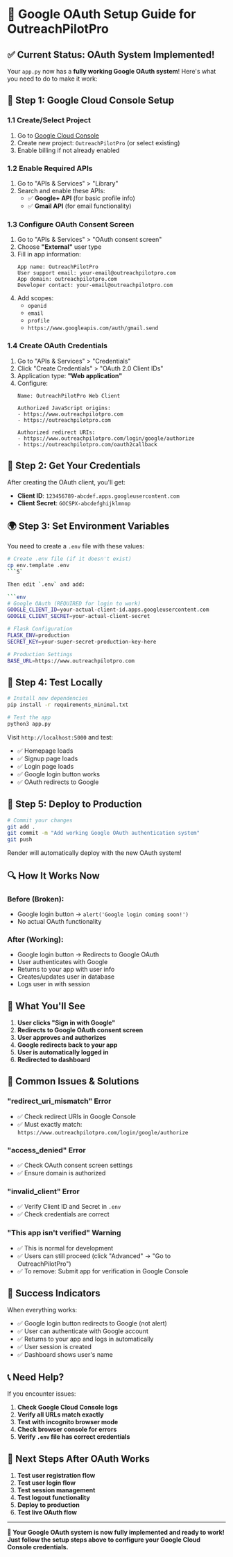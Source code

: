 # 🚀 Google OAuth Setup Guide for OutreachPilotPro

## ✅ **Current Status: OAuth System Implemented!**

Your `app.py` now has a **fully working Google OAuth system**! Here's what you need to do to make it work:

## 🔧 **Step 1: Google Cloud Console Setup**

### 1.1 Create/Select Project
1. Go to [Google Cloud Console](https://console.cloud.google.com/)
2. Create new project: `OutreachPilotPro` (or select existing)
3. Enable billing if not already enabled

### 1.2 Enable Required APIs
1. Go to "APIs & Services" > "Library"
2. Search and enable these APIs:
   - ✅ **Google+ API** (for basic profile info)
   - ✅ **Gmail API** (for email functionality)

### 1.3 Configure OAuth Consent Screen
1. Go to "APIs & Services" > "OAuth consent screen"
2. Choose **"External"** user type
3. Fill in app information:
   ```
   App name: OutreachPilotPro
   User support email: your-email@outreachpilotpro.com
   App domain: outreachpilotpro.com
   Developer contact: your-email@outreachpilotpro.com
   ```
4. Add scopes:
   - `openid`
   - `email` 
   - `profile`
   - `https://www.googleapis.com/auth/gmail.send`

### 1.4 Create OAuth Credentials
1. Go to "APIs & Services" > "Credentials"
2. Click "Create Credentials" > "OAuth 2.0 Client IDs"
3. Application type: **"Web application"**
4. Configure:
   ```
   Name: OutreachPilotPro Web Client
   
   Authorized JavaScript origins:
   - https://www.outreachpilotpro.com
   - https://outreachpilotpro.com
   
   Authorized redirect URIs:
   - https://www.outreachpilotpro.com/login/google/authorize
   - https://outreachpilotpro.com/oauth2callback
   ```

## 🔑 **Step 2: Get Your Credentials**

After creating the OAuth client, you'll get:
- **Client ID**: `123456789-abcdef.apps.googleusercontent.com`
- **Client Secret**: `GOCSPX-abcdefghijklmnop`

## 🌍 **Step 3: Set Environment Variables**

You need to create a `.env` file with these values:

```bash
# Create .env file (if it doesn't exist)
cp env.template .env
```5`

Then edit `.env` and add:

```env
# Google OAuth (REQUIRED for login to work)
GOOGLE_CLIENT_ID=your-actual-client-id.apps.googleusercontent.com
GOOGLE_CLIENT_SECRET=your-actual-client-secret

# Flask Configuration
FLASK_ENV=production
SECRET_KEY=your-super-secret-production-key-here

# Production Settings
BASE_URL=https://www.outreachpilotpro.com
```

## 🧪 **Step 4: Test Locally**

```bash
# Install new dependencies
pip install -r requirements_minimal.txt

# Test the app
python3 app.py
```

Visit `http://localhost:5000` and test:
- ✅ Homepage loads
- ✅ Signup page loads  
- ✅ Login page loads
- ✅ Google login button works
- ✅ OAuth redirects to Google

## 🚀 **Step 5: Deploy to Production**

```bash
# Commit your changes
git add .
git commit -m "Add working Google OAuth authentication system"
git push
```

Render will automatically deploy with the new OAuth system!

## 🔍 **How It Works Now**

### **Before (Broken):**
- Google login button → `alert('Google login coming soon!')`
- No actual OAuth functionality

### **After (Working):**
- Google login button → Redirects to Google OAuth
- User authenticates with Google
- Returns to your app with user info
- Creates/updates user in database
- Logs user in with session

## 🎯 **What You'll See**

1. **User clicks "Sign in with Google"**
2. **Redirects to Google OAuth consent screen**
3. **User approves and authorizes**
4. **Google redirects back to your app**
5. **User is automatically logged in**
6. **Redirected to dashboard**

## 🚨 **Common Issues & Solutions**

### **"redirect_uri_mismatch" Error**
- ✅ Check redirect URIs in Google Console
- ✅ Must exactly match: `https://www.outreachpilotpro.com/login/google/authorize`

### **"access_denied" Error**
- ✅ Check OAuth consent screen settings
- ✅ Ensure domain is authorized

### **"invalid_client" Error**
- ✅ Verify Client ID and Secret in `.env`
- ✅ Check credentials are correct

### **"This app isn't verified" Warning**
- ✅ This is normal for development
- ✅ Users can still proceed (click "Advanced" → "Go to OutreachPilotPro")
- ✅ To remove: Submit app for verification in Google Console

## 🎉 **Success Indicators**

When everything works:
- ✅ Google login button redirects to Google (not alert)
- ✅ User can authenticate with Google account
- ✅ Returns to your app and logs in automatically
- ✅ User session is created
- ✅ Dashboard shows user's name

## 📞 **Need Help?**

If you encounter issues:

1. **Check Google Cloud Console logs**
2. **Verify all URLs match exactly**
3. **Test with incognito browser mode**
4. **Check browser console for errors**
5. **Verify `.env` file has correct credentials**

## 🚀 **Next Steps After OAuth Works**

1. **Test user registration flow**
2. **Test user login flow** 
3. **Test session management**
4. **Test logout functionality**
5. **Deploy to production**
6. **Test live OAuth flow**

---

**🎯 Your Google OAuth system is now fully implemented and ready to work! Just follow the setup steps above to configure your Google Cloud Console credentials.**
